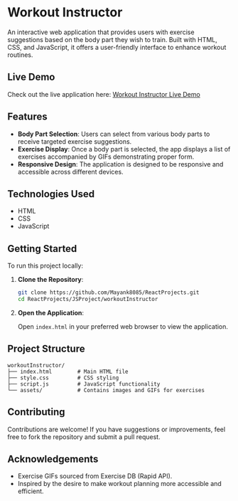 # Workout Instructor

An interactive web application that provides users with exercise suggestions based on the body part they wish to train. Built with HTML, CSS, and JavaScript, it offers a user-friendly interface to enhance workout routines.

## Live Demo

Check out the live application here: [Workout Instructor Live Demo](https://mayank8085.github.io/ReactProjects/workoutInstructor/index.html)

## Features

- **Body Part Selection**: Users can select from various body parts to receive targeted exercise suggestions.
- **Exercise Display**: Once a body part is selected, the app displays a list of exercises accompanied by GIFs demonstrating proper form.
- **Responsive Design**: The application is designed to be responsive and accessible across different devices.

## Technologies Used

- HTML
- CSS
- JavaScript

## Getting Started

To run this project locally:

1. **Clone the Repository**:

   ```bash
   git clone https://github.com/Mayank8085/ReactProjects.git
   cd ReactProjects/JSProject/workoutInstructor
   ```

2. **Open the Application**:

   Open `index.html` in your preferred web browser to view the application.

## Project Structure

```
workoutInstructor/
├── index.html        # Main HTML file
├── style.css         # CSS styling
├── script.js         # JavaScript functionality
└── assets/           # Contains images and GIFs for exercises
```

## Contributing

Contributions are welcome! If you have suggestions or improvements, feel free to fork the repository and submit a pull request.

## Acknowledgements

- Exercise GIFs sourced from Exercise DB (Rapid API).
- Inspired by the desire to make workout planning more accessible and efficient.


